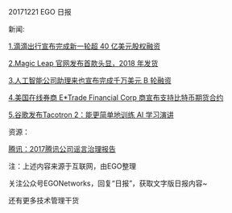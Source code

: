 20171221 EGO 日报

新闻:

[1.滴滴出行宣布完成新一轮超 40 亿美元股权融资](http://t.cn/RTdxrq3)

[2.Magic Leap 官网发布首款头显，2018 年发货](http://t.cn/RTBQKgM)

[3.人工智能公司助理来也宣布完成千万美元 B 轮融资](http://t.cn/RTdCn5J)

[4.美国在线券商 E*Trade Financial Corp 商宣布支持比特币期货合约](http://t.cn/RTdC3j2)

[5.谷歌发布Tacotron 2：能更简单地训练 AI 学习演讲](http://t.cn/RTuYgNg)

资源：

[腾讯：2017腾讯公司谣言治理报告](http://tech.qq.com/a/20171220/026316.htm)

注：上述内容来源于互联网，由EGO整理

关注公众号EGONetworks，回复“日报”，获取文字版日报内容~

还有更多技术管理干货
